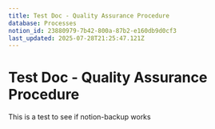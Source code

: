 ```yaml
---
title: Test Doc - Quality Assurance Procedure
database: Processes
notion_id: 23880979-7b42-800a-87b2-e160db9d0cf3
last_updated: 2025-07-28T21:25:47.121Z
---
```


# Test Doc - Quality Assurance Procedure


This is a test to see if notion-backup works

